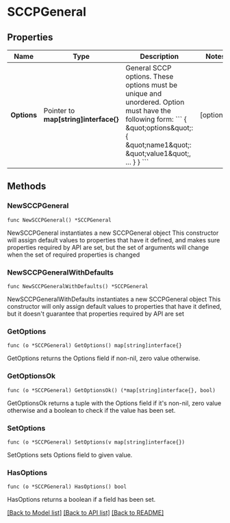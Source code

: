 # SCCPGeneral

## Properties

Name | Type | Description | Notes
------------ | ------------- | ------------- | -------------
**Options** | Pointer to **map[string]interface{}** | General SCCP options. These options must be unique and unordered. Option must have the following form:  &#x60;&#x60;&#x60; {   \&quot;options\&quot;: {     \&quot;name1\&quot;: \&quot;value1\&quot;,     ...   } } &#x60;&#x60;&#x60;   | [optional]

## Methods

### NewSCCPGeneral

`func NewSCCPGeneral() *SCCPGeneral`

NewSCCPGeneral instantiates a new SCCPGeneral object
This constructor will assign default values to properties that have it defined,
and makes sure properties required by API are set, but the set of arguments
will change when the set of required properties is changed

### NewSCCPGeneralWithDefaults

`func NewSCCPGeneralWithDefaults() *SCCPGeneral`

NewSCCPGeneralWithDefaults instantiates a new SCCPGeneral object
This constructor will only assign default values to properties that have it defined,
but it doesn't guarantee that properties required by API are set

### GetOptions

`func (o *SCCPGeneral) GetOptions() map[string]interface{}`

GetOptions returns the Options field if non-nil, zero value otherwise.

### GetOptionsOk

`func (o *SCCPGeneral) GetOptionsOk() (*map[string]interface{}, bool)`

GetOptionsOk returns a tuple with the Options field if it's non-nil, zero value otherwise
and a boolean to check if the value has been set.

### SetOptions

`func (o *SCCPGeneral) SetOptions(v map[string]interface{})`

SetOptions sets Options field to given value.

### HasOptions

`func (o *SCCPGeneral) HasOptions() bool`

HasOptions returns a boolean if a field has been set.

[[Back to Model list]](../README.md#documentation-for-models) [[Back to API list]](../README.md#documentation-for-api-endpoints) [[Back to README]](../README.md)
